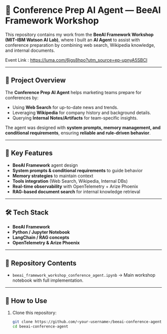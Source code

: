 # 🐝 Conference Prep AI Agent — BeeAI Framework Workshop

This repository contains my work from the **BeeAI Framework Workshop (MIT–IBM Watson AI Lab)**, where I built an **AI Agent** to assist with conference preparation by combining web search, Wikipedia knowledge, and internal documents.

Event Link : https://luma.com/6jgs8hpo?utm_source=ep-upnyA5SBCl

---

## 📖 Project Overview
The **Conference Prep AI Agent** helps marketing teams prepare for conferences by:
- Using **Web Search** for up-to-date news and trends.
- Leveraging **Wikipedia** for company history and background details.
- Querying **Internal Notes/Artifacts** for team-specific insights.

The agent was designed with **system prompts, memory management, and conditional requirements**, ensuring **reliable and rule-driven behavior**.

---

## 🚀 Key Features
- **BeeAI Framework** agent design  
- **System prompts & conditional requirements** to guide behavior  
- **Memory strategies** to maintain context  
- **Tools integration** (Web Search, Wikipedia, Internal DBs)  
- **Real-time observability** with OpenTelemetry + Arize Phoenix  
- **RAG-based document search** for internal knowledge retrieval  

---

## 🛠️ Tech Stack
- **BeeAI Framework**
- **Python / Jupyter Notebook**
- **LangChain / RAG concepts**
- **OpenTelemetry & Arize Phoenix**

---

## 📂 Repository Contents
- `beeai_framework_workshop_conference_agent.ipynb` → Main workshop notebook with full implementation.

---

## 📌 How to Use
1. Clone this repository:
   ```bash
   git clone https://github.com/<your-username>/beeai-conference-agent.git
   cd beeai-conference-agent
